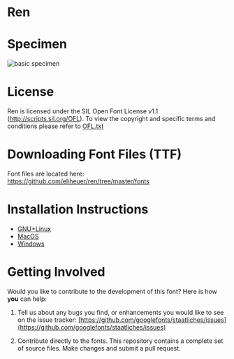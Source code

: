 # Ren





# Specimen

![basic specimen](https://github.com/eliheuer/ren/docs/images/basic-specimen.gif)

# License

Ren is licensed under the SIL Open Font License v1.1 (<http://scripts.sil.org/OFL>).
To view the copyright and specific terms and conditions please refer to [OFL.txt](https://github.com/googlefonts/staatliches/blob/master/OFL.txt)

# Downloading Font Files (TTF)

Font files are located here: <https://github.com/eliheuer/ren/tree/master/fonts>

# Installation Instructions

- [GNU+Linux](https://wiki.archlinux.org/index.php/fonts#Manual_installation)
- [MacOS](https://support.apple.com/en-us/HT201749)
- [Windows](https://support.microsoft.com/en-us/help/314960/how-to-install-or-remove-a-font-in-windows)

# Getting Involved

Would you like to contribute to the development of this font? Here is how **you** can help:

1. Tell us about any bugs you find, or enhancements you would like to see on the issue tracker: [https://github.com/googlefonts/staatliches/issues](https://github.com/googlefonts/staatliches/issues)

2. Contribute directly to the fonts. This repository contains a complete set of source files. Make changes and submit a pull request.
